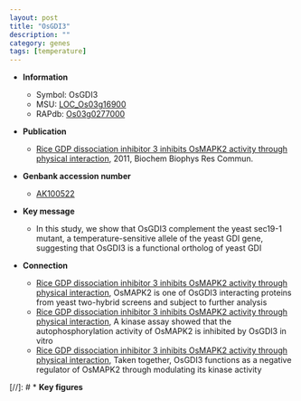 ```yaml
---
layout: post
title: "OsGDI3"
description: ""
category: genes
tags: [temperature]
---
```


* **Information**  
    + Symbol: OsGDI3  
    + MSU: [LOC_Os03g16900](http://rice.plantbiology.msu.edu/cgi-bin/ORF_infopage.cgi?orf=LOC_Os03g16900)  
    + RAPdb: [Os03g0277000](http://rapdb.dna.affrc.go.jp/viewer/gbrowse_details/irgsp1?name=Os03g0277000)  

* **Publication**  
    + [Rice GDP dissociation inhibitor 3 inhibits OsMAPK2 activity through physical interaction](http://www.ncbi.nlm.nih.gov/pubmed?term=Rice+GDP+dissociation+inhibitor+3+inhibits+OsMAPK2+activity+through+physical+interaction%5BTitle%5D), 2011, Biochem Biophys Res Commun.

* **Genbank accession number**  
    + [AK100522](http://www.ncbi.nlm.nih.gov/nuccore/AK100522)

* **Key message**  
    + In this study, we show that OsGDI3 complement the yeast sec19-1 mutant, a temperature-sensitive allele of the yeast GDI gene, suggesting that OsGDI3 is a functional ortholog of yeast GDI

* **Connection**  
    + [Rice GDP dissociation inhibitor 3 inhibits OsMAPK2 activity through physical interaction](http://www.ncbi.nlm.nih.gov/pubmed?term=Rice+GDP+dissociation+inhibitor+3+inhibits+OsMAPK2+activity+through+physical+interaction%5BTitle%5D), OsMAPK2 is one of OsGDI3 interacting proteins from yeast two-hybrid screens and subject to further analysis
    + [Rice GDP dissociation inhibitor 3 inhibits OsMAPK2 activity through physical interaction](http://www.ncbi.nlm.nih.gov/pubmed?term=Rice+GDP+dissociation+inhibitor+3+inhibits+OsMAPK2+activity+through+physical+interaction%5BTitle%5D), A kinase assay showed that the autophosphorylation activity of OsMAPK2 is inhibited by OsGDI3 in vitro
    + [Rice GDP dissociation inhibitor 3 inhibits OsMAPK2 activity through physical interaction](http://www.ncbi.nlm.nih.gov/pubmed?term=Rice+GDP+dissociation+inhibitor+3+inhibits+OsMAPK2+activity+through+physical+interaction%5BTitle%5D), Taken together, OsGDI3 functions as a negative regulator of OsMAPK2 through modulating its kinase activity

[//]: # * **Key figures**  


